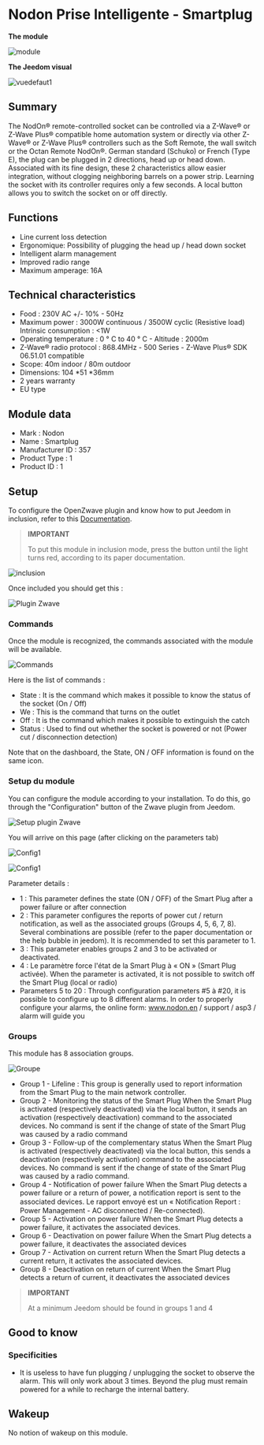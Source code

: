 # Nodon Prise Intelligente - Smartplug

**The module**

![module](images/nodon.smartplug/module.jpg)

**The Jeedom visual**

![vuedefaut1](images/nodon.smartplug/vuedefaut1.jpg)

## Summary

The NodOn® remote-controlled socket can be controlled via a Z-Wave® or Z-Wave Plus® compatible home automation system or directly via other Z-Wave® or Z-Wave Plus® controllers such as the Soft Remote, the wall switch or the Octan Remote NodOn®. German standard (Schuko) or French (Type E), the plug can be plugged in 2 directions, head up or head down. Associated with its fine design, these 2 characteristics allow easier integration, without clogging neighboring barrels on a power strip. Learning the socket with its controller requires only a few seconds. A local button allows you to switch the socket on or off directly.

## Functions

-   Line current loss detection
-   Ergonomique: Possibility of plugging the head up / head down socket
-   Intelligent alarm management
-   Improved radio range
-   Maximum amperage: 16A

## Technical characteristics

-   Food : 230V AC +/- 10% - 50Hz
-   Maximum power : 3000W continuous / 3500W cyclic (Resistive load) Intrinsic consumption : &lt;1W
-   Operating temperature : 0 ° C to 40 ° C - Altitude : 2000m
-   Z-Wave® radio protocol : 868.4MHz - 500 Series - Z-Wave Plus® SDK 06.51.01 compatible
-   Scope: 40m indoor / 80m outdoor
-   Dimensions: 104 \*51 \*36mm
-   2 years warranty
-   EU type

## Module data

-   Mark : Nodon
-   Name : Smartplug
-   Manufacturer ID : 357
-   Product Type : 1
-   Product ID : 1

## Setup

To configure the OpenZwave plugin and know how to put Jeedom in inclusion, refer to this [Documentation](https://doc.jeedom.com/en_US/plugins/automation%20protocol/openzwave/).

> **IMPORTANT**
>
> To put this module in inclusion mode, press the button until the light turns red, according to its paper documentation.

![inclusion](images/nodon.smartplug/inclusion.jpg)

Once included you should get this :

![Plugin Zwave](images/nodon.smartplug/information.jpg)

### Commands

Once the module is recognized, the commands associated with the module will be available.

![Commands](images/nodon.smartplug/commandes.jpg)

Here is the list of commands :

-   State : It is the command which makes it possible to know the status of the socket (On / Off)
-   We : This is the command that turns on the outlet
-   Off : It is the command which makes it possible to extinguish the catch
-   Status : Used to find out whether the socket is powered or not (Power cut / disconnection detection)

Note that on the dashboard, the State, ON / OFF information is found on the same icon.

### Setup du module

You can configure the module according to your installation. To do this, go through the "Configuration" button of the Zwave plugin from Jeedom.

![Setup plugin Zwave](images/plugin/bouton_configuration.jpg)

You will arrive on this page (after clicking on the parameters tab)

![Config1](images/nodon.smartplug/config1.jpg)

![Config1](images/nodon.smartplug/config2.jpg)

Parameter details :

-   1 : This parameter defines the state (ON / OFF) of the Smart Plug after a power failure or after connection
-   2 : This parameter configures the reports of power cut / return notification, as well as the associated groups (Groups 4, 5, 6, 7, 8). Several combinations are possible (refer to the paper documentation or the help bubble in jeedom). It is recommended to set this parameter to 1.
-   3 : This parameter enables groups 2 and 3 to be activated or deactivated.
-   4 : Le paramètre force l'état de la Smart Plug à « ON » (Smart Plug activée). When the parameter is activated, it is not possible to switch off the Smart Plug (local or radio)
-   Parameters 5 to 20 : Through configuration parameters \#5 à \#20, it is possible to configure up to 8 different alarms. In order to properly configure your alarms, the online form: www.nodon.en / support / asp3 / alarm will guide you

### Groups

This module has 8 association groups.

![Groupe](images/nodon.smartplug/groupe.jpg)

-   Group 1 - Lifeline : This group is generally used to report information from the Smart Plug to the main network controller.
-   Group 2 - Monitoring the status of the Smart Plug When the Smart Plug is activated (respectively deactivated) via the local button, it sends an activation (respectively deactivation) command to the associated devices. No command is sent if the change of state of the Smart Plug was caused by a radio command
-   Group 3 - Follow-up of the complementary status When the Smart Plug is activated (respectively deactivated) via the local button, this sends a deactivation (respectively activation) command to the associated devices. No command is sent if the change of state of the Smart Plug was caused by a radio command.
-   Group 4 - Notification of power failure When the Smart Plug detects a power failure or a return of power, a notification report is sent to the associated devices. Le rapport envoyé est un « Notiﬁcation Report : Power Management - AC disconnected / Re-connected).
-   Group 5 - Activation on power failure When the Smart Plug detects a power failure, it activates the associated devices.
-   Group 6 - Deactivation on power failure When the Smart Plug detects a power failure, it deactivates the associated devices
-   Group 7 - Activation on current return When the Smart Plug detects a current return, it activates the associated devices.
-   Group 8 - Deactivation on return of current When the Smart Plug detects a return of current, it deactivates the associated devices

> **IMPORTANT**
>
> At a minimum Jeedom should be found in groups 1 and 4

## Good to know

### Specificities

-   It is useless to have fun plugging / unplugging the socket to observe the alarm. This will only work about 3 times. Beyond the plug must remain powered for a while to recharge the internal battery.

## Wakeup

No notion of wakeup on this module.

